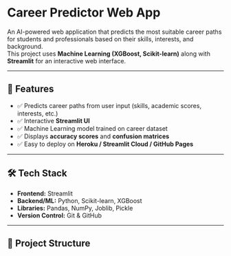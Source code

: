 
# Career Predictor Web App

An AI-powered web application that predicts the most suitable career paths for students and professionals based on their skills, interests, and background.  
This project uses **Machine Learning (XGBoost, Scikit-learn)** along with **Streamlit** for an interactive web interface.

---

## 🚀 Features
- ✅ Predicts career paths from user input (skills, academic scores, interests, etc.)
- ✅ Interactive **Streamlit UI**
- ✅ Machine Learning model trained on career dataset
- ✅ Displays **accuracy scores** and **confusion matrices**
- ✅ Easy to deploy on **Heroku / Streamlit Cloud / GitHub Pages**

---

## 🛠️ Tech Stack
- **Frontend:** Streamlit
- **Backend/ML:** Python, Scikit-learn, XGBoost
- **Libraries:** Pandas, NumPy, Joblib, Pickle
- **Version Control:** Git & GitHub

---

## 📂 Project Structure

